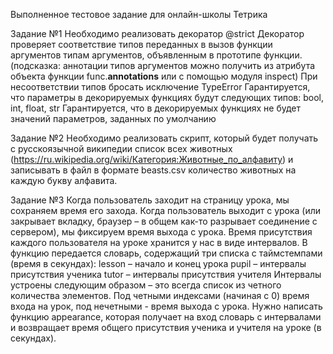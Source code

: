 Выполненное тестовое задание для онлайн-школы Тетрика

Задание №1
Необходимо реализовать декоратор @strict
Декоратор проверяет соответствие типов переданных в вызов функции аргументов типам аргументов, объявленным в прототипе функции.
(подсказка: аннотации типов аргументов можно получить из атрибута объекта функции func.__annotations__ или с помощью модуля inspect)
При несоответствии типов бросать исключение TypeError
Гарантируется, что параметры в декорируемых функциях будут следующих типов: bool, int, float, str
Гарантируется, что в декорируемых функциях не будет значений параметров, заданных по умолчанию

Задание №2
Необходимо реализовать скрипт, который будет получать с русскоязычной википедии список всех животных (https://ru.wikipedia.org/wiki/Категория:Животные_по_алфавиту) и записывать в файл в формате beasts.csv количество животных на каждую букву алфавита. 

Задание №3
Когда пользователь заходит на страницу урока, мы сохраняем время его захода. Когда пользователь выходит с урока (или закрывает вкладку, браузер – в общем как-то разрывает соединение с сервером), мы фиксируем время выхода с урока. Время присутствия каждого пользователя на уроке хранится у нас в виде интервалов. В функцию передается словарь, содержащий три списка с таймстемпами (время в секундах):
lesson – начало и конец урока
pupil – интервалы присутствия ученика
tutor – интервалы присутствия учителя
Интервалы устроены следующим образом – это всегда список из четного количества элементов. Под четными индексами (начиная с 0) время входа на урок, под нечетными - время выхода с урока.
Нужно написать функцию appearance, которая получает на вход словарь с интервалами и возвращает время общего присутствия ученика и учителя на уроке (в секундах).